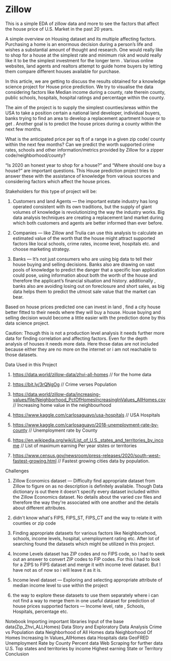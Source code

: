 # Zillow
This is a simple EDA of zillow data and more to see the factors that affect the house price of U.S. Market in the past 20 years.

A simple overview on Housing dataset and its multiple affecting factors.
Purchasing a home is an enormous decision during a person’s life and wishes a substantial amount of thought and research. One would really like to shop for a house at the simplest rate and minimum risk and would really like it to be the simplest investment for the longer term . Various online websites, land agents and realtors attempt to guide home buyers by letting them compare different houses available for purchase.

In this article, we are getting to discuss the results obtained for a knowledge science project for House price prediction. We try to visualise the data considering factors like Median income during a county, rate therein county, public schools, hospitals, hospital ratings and percentage within the county.

The aim of the project is to supply the simplest counties/areas within the USA to take a position certain a national land developer, individual buyers, banks trying to find an area to develop a replacement apartment house or to get . Another goal is to predict the house prices during a county within the next few months.

What is the anticipated price per sq ft of a range in a given zip code/ county within the next few months? Can we predict the worth supported crime rates, schools and other information/metrics provided by Zillow for a zipper code/neighborhood/county?

“Is 2020 an honest year to shop for a house?” and “Where should one buy a house?” are important questions. This House prediction project tries to answer these with the assistance of knowledge from various sources and considering factors which affect the house prices.

Stakeholders for this type of project will be:
1) Customers and land Agents — the important estate industry has long operated consistent with its own traditions, but the supply of giant volumes of knowledge is revolutionizing the way the industry works. Big data analysis techniques are creating a replacement land market during which both customers and agents are better informed than ever before.

2) Companies — like Zillow and Trulia can use this analysis to calculate an estimated value of the worth that the house might attract supported factors like local schools, crime rates, income level, hospitals etc. and choose marketing strategy.

3) Banks — It’s not just consumers who are using big data to tell their house buying and selling decisions. Banks also are drawing on vast pools of knowledge to predict the danger that a specific loan application could pose, using information about both the worth of the house and therefore the applicant’s financial situation and history. additionally , banks also are avoiding losing out on foreclosure and short sales, as big data helps them to predict the utmost sale value that the market can bear.

Based on house prices predicted one can invest in land , find a city house better fitted to their needs where they will buy a house. House buying and selling decision would become a little easier with the prediction done by this data science project.

Caution: Though this is not a production level analysis it needs further more data for finding correlation and affecting factors. Even for the depth analysis of houses it needs more data. Here those datas are not included because either they are no more on the internet or i am not reachable to those datasets.

Data Used in this Project
1) https://data.world/zillow-data/zhvi-all-homes // for the home data

2) https://bit.ly/3rQNgOg // Crime verses Population

3) https://data.world/zillow-data/increasing-values/file/Neighborhood_PctOfHomesIncreasingInValues_AllHomes.csv // Increasing home value in the neighbourhood

4) https://www.kaggle.com/carlosaguayo/usa-hospitals // USA Hospitals

5) https://www.kaggle.com/carlosaguayo/2018-unemployment-rate-by-county // Unemployment rate by County

6) https://en.wikipedia.org/wiki/List_of_U.S._states_and_territories_by_income // List of maximum earning Per year ststes or territories

7) https://www.census.gov/newsroom/press-releases/2020/south-west-fastest-growing.html // Fastest growing cities data by population.

Challenges
1) Zillow Economics dataset — Difficulty find appropriate dataset from Zillow to figure on as no description is definitely available. Though Data dictionary is out there it doesn't specify every dataset included within the Zillow Economics dataset. No details about the varied csv files and therefore the way they're associated with one another and the details about different attributes.

2) didn't know what's FIPS, FIPS_ST, FIPS_CT and the way to relate it with counties or zip code

3) Finding appropriate datasets for various factors like Neighbourhood, schools, income levels, hospital, unemployment rating etc. After lot of searching found the datasets which might be utilized in this project.

4) Income Levels dataset has ZIP codes and no FIPS code, so I had to seek out an answer to convert ZIP codes to FIP codes. For this I had to look for a ZIPS to FIPS dataset and merge it with income level dataset. But I have not as of now so i will leave it as it is.

5) Income level dataset — Exploring and selecting appropriate attribute of median income level to use within the project

6) the way to explore these datasets to use them separately where i can not find a way to merge them in one useful dataset for prediction of house prices supported factors — Income level, rate , Schools, Hospitals, percentage etc.

Notebook
Importing important libraries
Input of the base data(Zip_Zhvi_ALLHomes)
Data Story and Exploratory Data Analysis
Crime vs Population data
Neighborhood of All Homes data
Neighborhood Of Homes Increasing In Values_AllHomes data
Hospitals data
GeoFRED Unemployment Rate by County Percent data
Web Scraping for further data
U.S. Top states and territories by income
Highest earning State or Territory
Conclusion
